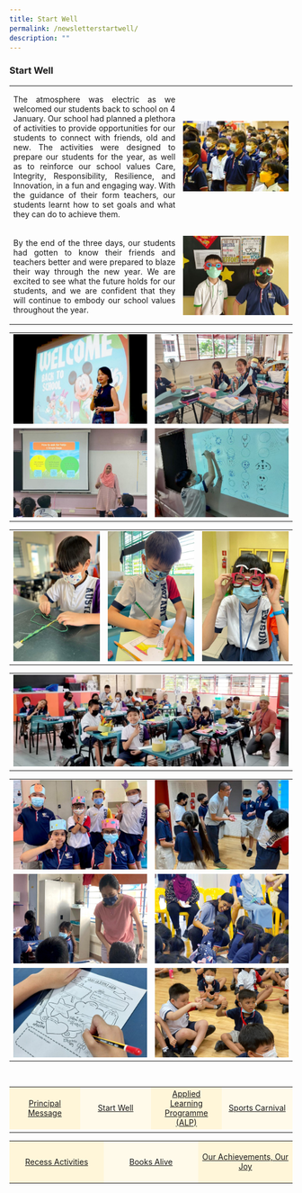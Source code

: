 ```yaml
---
title: Start Well
permalink: /newsletterstartwell/
description: ""
---
```

### Start Well

<table><tbody>
<tr>
<td style="text-align: center; width: 60%; border:0;"><p align="justify">The atmosphere was electric as we welcomed our students back to school on 4 January.  Our school had planned a plethora of activities to provide opportunities for our students to connect with friends, old and new. The activities were designed to prepare our students for the year, as well as to reinforce our school values Care, Integrity, Responsibility, Resilience, and Innovation, in a fun and engaging way. With the guidance of their form teachers, our students learnt how to set goals and what they can do to achieve them. </p></td>
<td style="text-align: center; width: 40%; border:0;"><img src="/images/Newsletter/newsletter02_01.jpg"></td>
</tr>
<tr>
<td style="text-align: center; width: 60%;"><p align="justify">By the end of the three days, our students had gotten to know their friends and teachers better and were prepared to blaze their way through the new year. We are excited to see what the future holds for our students, and we are confident that they will continue to embody our school values throughout the year.</p></td>
<td style="text-align: center; width: 40%;"><img src="/images/Newsletter/newsletter02_02.jpg"></td>
</tr>
</tbody></table>

<table><tbody>
<tr>
<td style="width: 50%; border:0;"><img src="/images/Newsletter/newsletter02_03.jpg"></td>
<td style="width: 50%; border:0;"><img src="/images/Newsletter/newsletter02_04.jpg"></td>
</tr>
	<tr>
<td style="width: 50%;"><img src="/images/Newsletter/newsletter02_05.jpg"></td>
<td style="width: 50%;"><img src="/images/Newsletter/newsletter02_06.jpg"></td>
</tr>
</tbody></table>

<table><tbody>
<tr>
<td style="width: 33%;"><img src="/images/Newsletter/newsletter02_07.jpg"></td>
<td style="width: 33%;"><img src="/images/Newsletter/newsletter02_08.jpg"></td>
<td style="width: 33%;"><img src="/images/Newsletter/newsletter02_09.jpg"></td>
</tr>
</tbody></table>

<table><tbody>
<tr>
<td style="width: 100%;"><img src="/images/Newsletter/newsletter02_10.jpg"></td>

</tr>
</tbody></table>

<table><tbody>
<tr>
<td style="width: 50%; border:0;"><img src="/images/Newsletter/newsletter02_11.jpg"></td>
<td style="width: 50%; border:0;"><img src="/images/Newsletter/newsletter02_12.jpg"></td>
</tr>
	<tr>
<td style="width: 50%; border:0;"><img src="/images/Newsletter/newsletter02_13.jpg"></td>
<td style="width: 50%; border:0;"><img src="/images/Newsletter/newsletter02_14.jpg"></td>
</tr>
	<tr>
<td style="width: 50%;"><img src="/images/Newsletter/newsletter02_15.jpg"></td>
<td style="width: 50%;"><img src="/images/Newsletter/newsletter02_16.jpg"></td>
</tr>
</tbody></table>



<br>
<table style="width: 100%;" border="0">
<tbody>
<tr style="height: 75px;"><td style="text-align: center; width: 25%; vertical-align: middle;background-color: #FFF6D9; border-color: white;"><a href="/newsletterprincipalmessage/">Principal Message</a></td>
<td style="text-align: center; width: 25%; vertical-align: middle;background-color: #FFFAEA; border-color: white;"><a href="/newsletterstartwell">Start Well </a></td>
<td style="text-align: center; width: 25%; vertical-align: middle;background-color: #FFF6D9; border-color: white;"><a href="/newsletteralp">Applied Learning Programme (ALP)</a></td>
<td style="text-align: center; width: 25%; vertical-align: middle; background-color: #FFFAEA; border-color: white;"><a href="/newslettersportcarnival">Sports Carnival</a></td>
	</tr><tr><td></td></tr></tbody>
</table>
	
<table style="width: 100%;" border="0">
<tbody>
<tr style="height: 75px;"><td style="text-align: center; width: 33%; vertical-align: middle;background-color: #FFF6D9; border-color: white;"><a href="/newsletterrecessactivities">Recess Activities</a></td>
<td style="text-align: center; width: 33%; vertical-align: middle; background-color: #FFFAEA; border-color: white;"><a href="/newsletterbooksalive">Books Alive</a></td>
<td style="text-align: center; width: 33%; vertical-align: middle;background-color: #FFF6D9; border-color: white;"><a href="/newsletterourachievements">Our Achievements, Our Joy</a></td>
</tr></tbody>
</table>